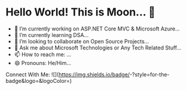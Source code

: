 # Hello World! This is Moon... 👋

- 🔭 I’m currently working on ASP.NET Core MVC & Microsoft Azure...
- 🌱 I’m currently learning DSA...
- 👯 I’m looking to collaborate on Open Source Projects...
- 💬 Ask me about Microsoft Technologies or Any Tech Related Stuff...
- 📫 How to reach me: ...
- 😄 Pronouns: He/Him...

Connect With Me:
![<Badge Name>](https://img.shields.io/badge/<Badge Text>-<Background Color>?style=for-the-badge&logo=<Icon Name>&logoColor=<Logo Color>)
